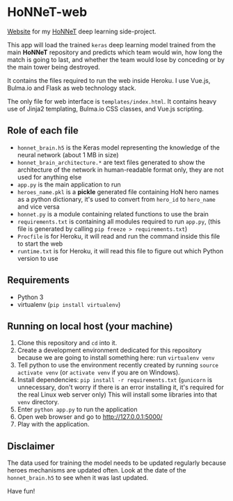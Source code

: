 # HoNNeT-web
[Website](https://honnet.herokuapp.com/) for my [HoNNeT](https://github.com/off99555/HoNNeT) deep learning side-project.

This app will load the trained `keras` deep learning model trained from the main **HoNNeT** repository
and predicts which team would win, how long the match is going to last, and whether the team
would lose by conceding or by the main tower being destroyed.

It contains the files required to run the web inside Heroku. I use Vue.js,
Bulma.io and Flask as web technology stack.

The only file for web interface is `templates/index.html`. It contains heavy use of
Jinja2 templating, Bulma.io CSS classes, and Vue.js scripting.

## Role of each file
- `honnet_brain.h5` is the Keras model representing the knowledge of the neural
  network (about 1 MB in size)
- `honnet_brain_architecture.*` are text files generated to show the
  architecture of the network in human-readable format only, they are not used for
  anything else
- `app.py` is the main application to run
- `heroes_name.pkl` is a **pickle** generated file containing HoN hero names as
  a python dictionary, it's used to convert from `hero_id` to `hero_name` and
  vice versa
- `honnet.py` is a module containing related functions to use the brain
- `requirements.txt` is containing all modules required to run `app.py`, (this
  file is generated by calling `pip freeze > requirements.txt`)
- `Procfile` is for Heroku, it will read and run the command inside this file to
  start the web
- `runtime.txt` is for Heroku, it will read this file to figure out which Python
  version to use

## Requirements
- Python 3
- virtualenv (`pip install virtualenv`)

## Running on local host (your machine)
1. Clone this repository and `cd` into it.
2. Create a development environment dedicated for this repository because we are
   going to install something here: run `virtualenv venv`
3. Tell python to use the environment recently created by running `source
   activate venv` (or `activate venv` if you are on Windows).
4. Install dependencies: `pip install -r requirements.txt` (`gunicorn` is
   unnecessary, don't worry if there is an error installing it, it's required for
   the real Linux web server only)
   This will install some libraries into that `venv` directory.
5. Enter `python app.py` to run the application
6. Open web browser and go to http://127.0.0.1:5000/
7. Play with the application.

## Disclaimer
The data used for training the model needs to be updated regularly because heroes mechanisms are updated often.
Look at the date of the `honnet_brain.h5` to see when it was last updated.

Have fun!
